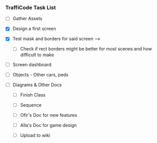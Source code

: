 ### TraffiCode Task List

- [ ] Gather Assets 

- [X] Design a first screen
- [X] Test mask and borders for said screen --> 
    - [ ] Check if rect borders might be better for most scenes and how difficult to make

- [ ] Screen dashboard

- [ ] Objects - Other cars, peds

- [ ] Diagrams & Other Docs
     - [ ] Finish Class
     - [ ] Sequence
     - [ ] Ofir's Doc for new features
     - [ ] Alla's Doc for game design
     - [ ] Upload to wiki



